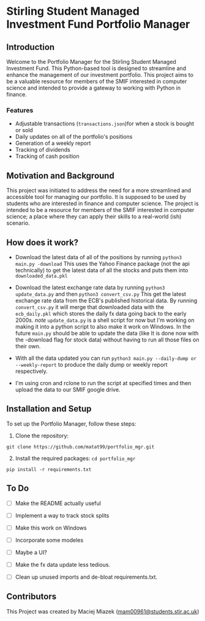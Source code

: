 # Stirling Student Managed Investment Fund Portfolio Manager

## Introduction

Welcome to the Portfolio Manager for the Stirling Student Managed Investment Fund. This Python-based tool is designed to streamline and enhance the management of our investment portfolio. This project aims to be a valuable resource for members of the SMIF interested in computer science and intended to provide a gateway to working with Python in finance.

### Features

- Adjustable transactions (`transactions.json`)for when a stock is bought or sold
- Daily updates on all of the portfolio's positions
- Generation of a weekly report
- Tracking of dividends
- Tracking of cash position

## Motivation and Background

This project was initiated to address the need for a more streamlined and accessible tool for managing our portfolio. It is supposed to be used by students who are interested in finance and computer science. The project is intended to be a resource for members of the SMIF interested in computer science; a place where they can apply their skills to a real-world (ish) scenario.

## How does it work?

- Download the latest data of all of the positions by running `python3 main.py -download`
This uses the Yahoo Finance package (not the api technically) to get the latest data of all the stocks and puts them into `downloaded_data.pkl`

- Download the latest exchange rate data by running `python3 update_data.py` and then `python3 convert_csv.py`
This get the latest exchange rate data from the ECB's published historical data. By running `convert_csv.py` it will merge that downloaded data with the `ecb_daily.pkl` which stores the daily fx data going back to the early 2000s.
*note*
`update_data.py` is a shell script for now but I'm working on making it into a python script to also make it work on Windows. In the future `main.py` should be able to update the data (like It is done now with the -download flag for stock data) without having to run all those files on their own.

- With all the data updated you can run `python3 main.py --daily-dump or --weekly-report` to produce the daily dump or weekly report respectively.

- I'm using cron and rclone to run the script at specified times and then upload the data to our SMIF google drive.

## Installation and Setup

To set up the Portfolio Manager, follow these steps:

1. Clone the repository:

`git clone https://github.com/matat99/portfolio_mgr.git`

2. Install the required packages:
`cd portfolio_mgr`

`pip install -r requirements.txt`


## To Do
- [ ] Make the README actually useful
- [ ] Implement a way to track stock splits
- [ ] Make this work on Windows
- [ ] Incorporate some modeles
- [ ] Maybe a UI?
- [ ] Make the fx data update less tedious.
- [ ] Clean up unused imports and de-bloat requirements.txt.


## Contributors

This Project was created by Maciej Miazek (mam00961@students.stir.ac.uk)

